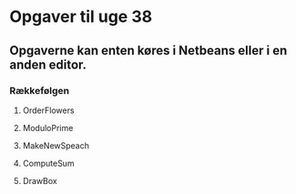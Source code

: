 # Opgaver til uge 38 
## Opgaverne kan enten køres i Netbeans eller i en anden editor.
### Rækkefølgen 

1) OrderFlowers

2) ModuloPrime

3) MakeNewSpeach

4) ComputeSum

5) DrawBox



